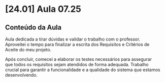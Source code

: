 # [24.01] Aula 07.25
  ## Conteúdo da Aula

Aula dedicada a tirar dúvidas e validar o trabalho com o professor. Aproveitei o tempo para finalizar a escrita dos Requisitos e Critérios de Aceite do meu projeto.

Após concluir, comecei a elaborar os testes necessários para assegurar que todos os requisitos sejam atendidos de forma adequada. Trabalho crucial para garantir a funcionalidade e a qualidade do sistema que estamos desenvolvendo.
